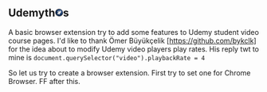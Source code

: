 ## **Udemyth![OO](./img/athena-16.png "Title")s**

A basic browser extension try to add some features to Udemy student video course pages.
 I'd like to thank Ömer Büyükçelik [https://github.com/bykclk] for the idea about to modify Udemy video players play rates. His reply twt to mine is
 ``document.querySelector("video").playbackRate = 4``
 
 So let us try to create a browser extension.
 First try to set one for Chrome Browser. FF after this.
 
 
